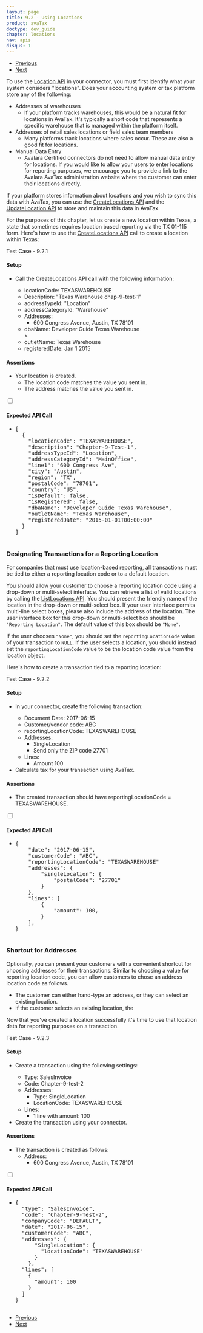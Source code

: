 ```yaml
---
layout: page
title: 9.2 - Using Locations
product: avaTax
doctype: dev_guide
chapter: locations
nav: apis
disqus: 1
---
```


<ul class="pager">
  <li class="previous"><a href="/avatax/dev-guide/locations/location-based-reporting/"><i class="glyphicon glyphicon-chevron-left"></i>Previous</a></li>
  <li class="next"><a href="/avatax/dev-guide/locations/chapter-summary/">Next<i class="glyphicon glyphicon-chevron-right"></i></a></li>
</ul>

To use the <a class="dev-guide-link" href="https://developer.avalara.com/api-reference/avatax/rest/v2/methods/Locations/">Location API</a> in your connector, you must first identify what your system considers "locations".  Does your accounting system or tax platform store any of the following:

<ul class="dev-guide-list">
    <li>Addresses of warehouses
        <ul class="dev-guide-list">
            <li>If your platform tracks warehouses, this would be a natural fit for locations in AvaTax. It's typically a short code that represents a specific warehouse that is managed within the platform itself.</li>
        </ul>
    </li>
    <li>Addresses of retail sales locations or field sales team members
        <ul class="dev-guide-list">
            <li>Many platforms track locations where sales occur.  These are also a good fit for locations.</li>
        </ul>
    </li>
    <li>Manual Data Entry
        <ul class="dev-guide-list">
            <li>Avalara Certified connectors do not need to allow manual data entry for locations.  If you would like to allow your users to enter locations for reporting purposes, we encourage you to provide a link to the Avalara AvaTax administration website where the customer can enter their locations directly.</li>
        </ul>
    </li>
</ul>

If your platform stores information about locations and you wish to sync this data with AvaTax, you can use the <a class="dev-guide-link" href="https://developer.avalara.com/api-reference/avatax/rest/v2/methods/Locations/CreateLocations/">CreateLocations API</a> and the <a class="dev-guide-link" href="https://developer.avalara.com/api-reference/avatax/rest/v2/methods/Locations/UpdateLocation/">UpdateLocation API</a> to store and maintain this data in AvaTax.

For the purposes of this chapter, let us create a new location within Texas, a state that sometimes requires location based reporting via the TX 01-115 form.  Here's how to use the <a class="dev-guide-link" href="https://developer.avalara.com/api-reference/avatax/rest/v2/methods/Locations/CreateLocations/">CreateLocations API</a> call to create a location within Texas:
<div class="dev-guide-test" id="test">
    <div class="dev-guide-test-heading">Test Case - 9.2.1</div>
<div class="dev-guide-test-content">
<h4>Setup</h4>
<ul class="dev-guide-list">
    <li>Call the CreateLocations API call with the following information:</li>
        <ul class="dev-guide-list">
            <li>locationCode: TEXASWAREHOUSE</li>
            <li>Description: "Texas Warehouse chap-9-test-1"</li>
            <li>addressTypeId: "Location"</li>
            <li>addressCategoryId: "Warehouse"</li>
            <li>Addresses:
                <ul class="dev-guide-list">
                    <li>600 Congress Avenue, Austin, TX 78101</li>
                </ul>
            </li>
            <li>dbaName: Developer Guide Texas Warehouse</li>>
            <li>outletName: Texas Warehouse</li>
            <li>registeredDate: Jan 1 2015</li> 
        </ul> 
</ul>
<h4>Assertions</h4>
<ul class="dev-guide-list">
    <li>Your location is created.
        <ul class="dev-guide-list">
            <li>The location code matches the value you sent in.</li>
            <li>The address matches the value you sent in.</li>
        </ul>
    </li>
</ul>
<div class="dev-guide-dropdown">
        <input id="checkbox_toggle1" type="checkbox" />
        <i id="icon-up" class="glyphicon glyphicon-chevron-down"></i><i id="icon-down" class="glyphicon glyphicon-chevron-right"></i>
        <label for="checkbox_toggle1"><h4>Expected API Call</h4></label>
        <ul class="dev-guide-dropdown-content">
            <li> 
                <pre>
[
  {
    "locationCode": "TEXASWAREHOUSE",
    "description": "Chapter-9-Test-1",
    "addressTypeId": "Location",
    "addressCategoryId": "MainOffice",
    "line1": "600 Congress Ave",
    "city": "Austin",
    "region": "TX",
    "postalCode": "78701",
    "country": "US",
    "isDefault": false,
    "isRegistered": false,
    "dbaName": "Developer Guide Texas Warehouse",
    "outletName": "Texas Warehouse",
    "registeredDate": "2015-01-01T00:00:00"
  }
]
                </pre>
            </li>
        </ul>
    </div>
</div>
</div>

<h3>Designating Transactions for a Reporting Location</h3>

For companies that must use location-based reporting, all transactions must be tied to either a reporting location code or to a default location.

You should allow your customer to choose a reporting location code using a drop-down or multi-select interface.  You can retrieve a list of valid locations by calling the <a class="dev-guide-link" href="https://developer.avalara.com/api-reference/avatax/rest/v2/methods/Locations/ListLocationsByCompany/">ListLocations API</a>.  You should present the friendly name of the location in the drop-down or multi-select box.  If your user interface permits multi-line select boxes, please also include the address of the location.  The user interface box for this drop-down or multi-select box should be <code>"Reporting Location"</code>.  The default value of this box should be <code>"None"</code>.

If the user chooses <code>"None"</code>, you should set the <code>reportingLocationCode</code> value of your transaction to <code>NULL</code>.  If the user selects a location, you should instead set the <code>reportingLocationCode</code> value to be the location code value from the location object.

Here's how to create a transaction tied to a reporting location:
<div class="dev-guide-test" id="test">
    <div class="dev-guide-test-heading">Test Case - 9.2.2</div>
<div class="dev-guide-test-content">
<h4>Setup</h4>
<ul class="dev-guide-list">
    <li>In your connector, create the following transaction:</li>
        <ul class="dev-guide-list">
            <li>Document Date: 2017-06-15</li>
            <li>Customer/vendor code: ABC</li>
            <li>reportingLocationCode: TEXASWAREHOUSE</li>
            <li>Addresses:
                <ul class="dev-guide-list">
                    <li>SingleLocation</li>
                    <li>Send only the ZIP code 27701</li>
                </ul>
            </li>
            <li>Lines:
                <ul class="dev-guide-list">
                    <li>Amount 100</li>
                </ul>
            </li>
        </ul> 
    <li>Calculate tax for your transaction using AvaTax.</li>
</ul>
<h4>Assertions</h4>
<ul class="dev-guide-list">
    <li>The created transaction should have reportingLocationCode = TEXASWAREHOUSE.</li>
</ul>
<div class="dev-guide-dropdown">
        <input id="checkbox_toggle2" type="checkbox" />
        <i id="icon-up" class="glyphicon glyphicon-chevron-down"></i><i id="icon-down" class="glyphicon glyphicon-chevron-right"></i>
        <label for="checkbox_toggle2"><h4>Expected API Call</h4></label>
        <ul class="dev-guide-dropdown-content">
            <li> 
                <pre>
{
    "date": "2017-06-15",
    "customerCode": "ABC",
    "reportingLocationCode": "TEXASWAREHOUSE"
    "addresses": {
        "singleLocation": {
            "postalCode": "27701"
        }
    },
    "lines": [
        {
            "amount": 100,
        }
    ],
}
                </pre>
            </li>
        </ul>
    </div>
</div>
</div>

<h3>Shortcut for Addresses</h3>

Optionally, you can present your customers with a convenient shortcut for choosing addresses for their transactions. Similar to choosing a value for reporting location code, you can allow customers to chose an address location code as follows.
<ul class="dev-guide-list">
    <li>The customer can either hand-type an address, or they can select an existing location.</li>
    <li>If the customer selects an existing location, the </li>
</ul>

Now that you've created a location successfully it's time to use that location data for reporting purposes on a transaction.

<div class="dev-guide-test" id="test">
    <div class="dev-guide-test-heading">Test Case - 9.2.3</div>
<div class="dev-guide-test-content">
<h4>Setup</h4>
<ul class="dev-guide-list">
    <li>Create a transaction using the following settings:</li>
        <ul class="dev-guide-list">
            <li>Type: SalesInvoice</li>
            <li>Code: Chapter-9-test-2</li>
            <li>Addresses:
                <ul class="dev-guide-list">
                    <li>Type: SingleLocation</li>
                    <li>LocationCode: TEXASWAREHOUSE</li>
                </ul>
            </li>
            <li>Lines:
                <ul class="dev-guide-list">
                    <li>1 line with amount: 100</li>
                </ul>
            </li>
        </ul> 
    <li>Create the transaction using your connector.</li>
</ul>
<h4>Assertions</h4>
<ul class="dev-guide-list">
    <li>The transaction is created as follows:
        <ul class="dev-guide-list">
            <li>Address:
                <ul class="dev-guide-list">
                    <li>600 Congress Avenue, Austin, TX 78101</li>
                </ul>
            </li>
        </ul>
    </li>
</ul>
<div class="dev-guide-dropdown">
        <input id="checkbox_toggle3" type="checkbox" />
        <i id="icon-up" class="glyphicon glyphicon-chevron-down"></i><i id="icon-down" class="glyphicon glyphicon-chevron-right"></i>
        <label for="checkbox_toggle3"><h4>Expected API Call</h4></label>
        <ul class="dev-guide-dropdown-content">
            <li> 
                <pre>
{
  "type": "SalesInvoice",
  "code": "Chapter-9-Test-2",
  "companyCode": "DEFAULT",
  "date": "2017-06-15",
  "customerCode": "ABC",
  "addresses": {
      "SingleLocation": {
        "locationCode": "TEXASWAREHOUSE"
      }
    },
  "lines": [
    {
      "amount": 100
    }
  ]
}
                </pre>
            </li>
        </ul>
    </div>
</div>
</div>

<ul class="pager">
  <li class="previous"><a href="/avatax/dev-guide/locations/location-based-reporting/"><i class="glyphicon glyphicon-chevron-left"></i>Previous</a></li>
  <li class="next"><a href="/avatax/dev-guide/locations/chapter-summary/">Next<i class="glyphicon glyphicon-chevron-right"></i></a></li>
</ul>